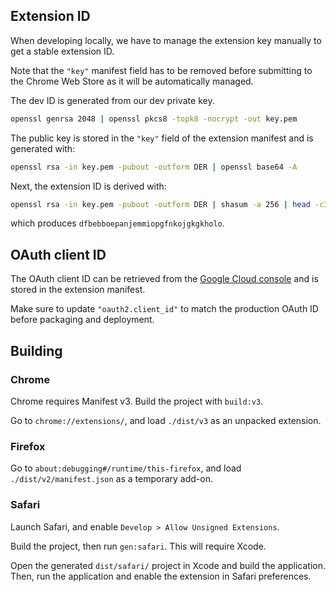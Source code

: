 ## Extension ID

When developing locally, we have to manage the extension key manually to get a stable extension ID.

Note that the `"key"` manifest field has to be removed before submitting to the Chrome Web Store as it will be automatically managed.

The dev ID is generated from our dev private key.

```bash
openssl genrsa 2048 | openssl pkcs8 -topk8 -nocrypt -out key.pem
```

The public key is stored in the `"key"` field of the extension manifest and is generated with:

```bash
openssl rsa -in key.pem -pubout -outform DER | openssl base64 -A
```

Next, the extension ID is derived with:

```bash
openssl rsa -in key.pem -pubout -outform DER | shasum -a 256 | head -c32 | tr 0-9a-f a-p
```

which produces `dfbebboepanjemmiopgfnkojgkgkholo`.

## OAuth client ID

The OAuth client ID can be retrieved from the [Google Cloud console](https://console.cloud.google.com/apis/credentials) and is stored in the extension manifest.

Make sure to update `"oauth2.client_id"` to match the production OAuth ID before packaging and deployment.

## Building

### Chrome

Chrome requires Manifest v3. Build the project with `build:v3`.

Go to `chrome://extensions/`, and load `./dist/v3` as an unpacked extension.

### Firefox

Go to `about:debugging#/runtime/this-firefox`, and load `./dist/v2/manifest.json` as a temporary add-on.

### Safari

Launch Safari, and enable `Develop > Allow Unsigned Extensions`.

Build the project, then run `gen:safari`. This will require Xcode.

Open the generated `dist/safari/` project in Xcode and build the application. Then, run the application and enable the extension in Safari preferences.
